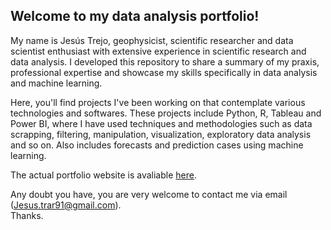 ## Welcome to my data analysis portfolio!

My name is Jesús Trejo, geophysicist, scientific researcher and data scientist enthusiast with extensive experience in scientific research and data analysis. I developed this repository to share a summary of my praxis, professional expertise and showcase my skills specifically in data analysis and machine learning.

Here, you'll find projects I've been working on that contemplate various technologies and softwares. These projects include Python, R, Tableau and Power BI, where I have used techniques and methodologies such as data scrapping, filtering, manipulation, visualization, exploratory data analysis and so on. Also includes forecasts and prediction cases using machine learning.

The actual portfolio website is avaliable [here](https://jesustr91.github.io/).

Any doubt you have, you are very welcome to contact me via email (Jesus.trar91@gmail.com). <br>
Thanks.
